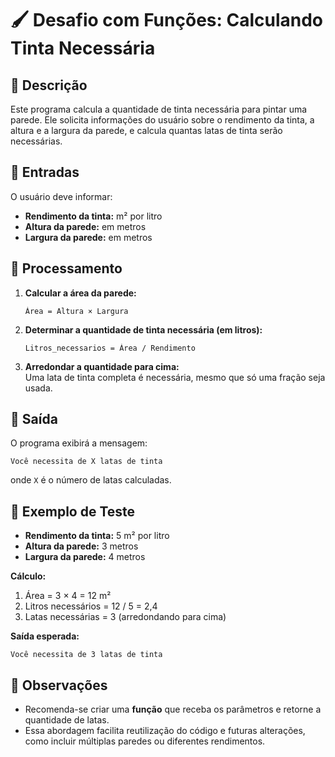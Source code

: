 
# 🖌️ Desafio com Funções: Calculando Tinta Necessária

## 📄 Descrição

Este programa calcula a quantidade de tinta necessária para pintar uma parede. Ele solicita informações do usuário sobre o rendimento da tinta, a altura e a largura da parede, e calcula quantas latas de tinta serão necessárias.

## 🔹 Entradas

O usuário deve informar:  
- **Rendimento da tinta:** m² por litro  
- **Altura da parede:** em metros  
- **Largura da parede:** em metros  

## 🔹 Processamento

1. **Calcular a área da parede:**  
   ```text
   Área = Altura × Largura
   ```

2. **Determinar a quantidade de tinta necessária (em litros):**  
   ```text
   Litros_necessarios = Área / Rendimento
   ```

3. **Arredondar a quantidade para cima:**  
   Uma lata de tinta completa é necessária, mesmo que só uma fração seja usada.

## 🔹 Saída

O programa exibirá a mensagem:  
```text
Você necessita de X latas de tinta
```
onde `X` é o número de latas calculadas.

## 🔹 Exemplo de Teste

- **Rendimento da tinta:** 5 m² por litro  
- **Altura da parede:** 3 metros  
- **Largura da parede:** 4 metros  

**Cálculo:**
1. Área = 3 × 4 = 12 m²  
2. Litros necessários = 12 / 5 = 2,4  
3. Latas necessárias = 3 (arredondando para cima)  

**Saída esperada:**  
```text
Você necessita de 3 latas de tinta
```

## 🔹 Observações

- Recomenda-se criar uma **função** que receba os parâmetros e retorne a quantidade de latas.  
- Essa abordagem facilita reutilização do código e futuras alterações, como incluir múltiplas paredes ou diferentes rendimentos.
